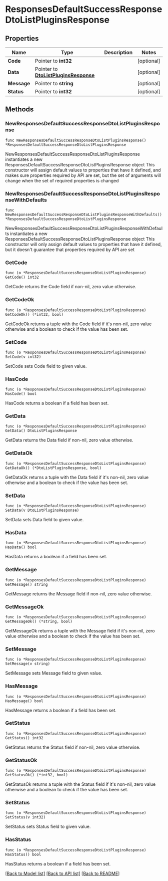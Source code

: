 # ResponsesDefaultSuccessResponseDtoListPluginsResponse

## Properties

Name | Type | Description | Notes
------------ | ------------- | ------------- | -------------
**Code** | Pointer to **int32** |  | [optional] 
**Data** | Pointer to [**DtoListPluginsResponse**](DtoListPluginsResponse.md) |  | [optional] 
**Message** | Pointer to **string** |  | [optional] 
**Status** | Pointer to **int32** |  | [optional] 

## Methods

### NewResponsesDefaultSuccessResponseDtoListPluginsResponse

`func NewResponsesDefaultSuccessResponseDtoListPluginsResponse() *ResponsesDefaultSuccessResponseDtoListPluginsResponse`

NewResponsesDefaultSuccessResponseDtoListPluginsResponse instantiates a new ResponsesDefaultSuccessResponseDtoListPluginsResponse object
This constructor will assign default values to properties that have it defined,
and makes sure properties required by API are set, but the set of arguments
will change when the set of required properties is changed

### NewResponsesDefaultSuccessResponseDtoListPluginsResponseWithDefaults

`func NewResponsesDefaultSuccessResponseDtoListPluginsResponseWithDefaults() *ResponsesDefaultSuccessResponseDtoListPluginsResponse`

NewResponsesDefaultSuccessResponseDtoListPluginsResponseWithDefaults instantiates a new ResponsesDefaultSuccessResponseDtoListPluginsResponse object
This constructor will only assign default values to properties that have it defined,
but it doesn't guarantee that properties required by API are set

### GetCode

`func (o *ResponsesDefaultSuccessResponseDtoListPluginsResponse) GetCode() int32`

GetCode returns the Code field if non-nil, zero value otherwise.

### GetCodeOk

`func (o *ResponsesDefaultSuccessResponseDtoListPluginsResponse) GetCodeOk() (*int32, bool)`

GetCodeOk returns a tuple with the Code field if it's non-nil, zero value otherwise
and a boolean to check if the value has been set.

### SetCode

`func (o *ResponsesDefaultSuccessResponseDtoListPluginsResponse) SetCode(v int32)`

SetCode sets Code field to given value.

### HasCode

`func (o *ResponsesDefaultSuccessResponseDtoListPluginsResponse) HasCode() bool`

HasCode returns a boolean if a field has been set.

### GetData

`func (o *ResponsesDefaultSuccessResponseDtoListPluginsResponse) GetData() DtoListPluginsResponse`

GetData returns the Data field if non-nil, zero value otherwise.

### GetDataOk

`func (o *ResponsesDefaultSuccessResponseDtoListPluginsResponse) GetDataOk() (*DtoListPluginsResponse, bool)`

GetDataOk returns a tuple with the Data field if it's non-nil, zero value otherwise
and a boolean to check if the value has been set.

### SetData

`func (o *ResponsesDefaultSuccessResponseDtoListPluginsResponse) SetData(v DtoListPluginsResponse)`

SetData sets Data field to given value.

### HasData

`func (o *ResponsesDefaultSuccessResponseDtoListPluginsResponse) HasData() bool`

HasData returns a boolean if a field has been set.

### GetMessage

`func (o *ResponsesDefaultSuccessResponseDtoListPluginsResponse) GetMessage() string`

GetMessage returns the Message field if non-nil, zero value otherwise.

### GetMessageOk

`func (o *ResponsesDefaultSuccessResponseDtoListPluginsResponse) GetMessageOk() (*string, bool)`

GetMessageOk returns a tuple with the Message field if it's non-nil, zero value otherwise
and a boolean to check if the value has been set.

### SetMessage

`func (o *ResponsesDefaultSuccessResponseDtoListPluginsResponse) SetMessage(v string)`

SetMessage sets Message field to given value.

### HasMessage

`func (o *ResponsesDefaultSuccessResponseDtoListPluginsResponse) HasMessage() bool`

HasMessage returns a boolean if a field has been set.

### GetStatus

`func (o *ResponsesDefaultSuccessResponseDtoListPluginsResponse) GetStatus() int32`

GetStatus returns the Status field if non-nil, zero value otherwise.

### GetStatusOk

`func (o *ResponsesDefaultSuccessResponseDtoListPluginsResponse) GetStatusOk() (*int32, bool)`

GetStatusOk returns a tuple with the Status field if it's non-nil, zero value otherwise
and a boolean to check if the value has been set.

### SetStatus

`func (o *ResponsesDefaultSuccessResponseDtoListPluginsResponse) SetStatus(v int32)`

SetStatus sets Status field to given value.

### HasStatus

`func (o *ResponsesDefaultSuccessResponseDtoListPluginsResponse) HasStatus() bool`

HasStatus returns a boolean if a field has been set.


[[Back to Model list]](../README.md#documentation-for-models) [[Back to API list]](../README.md#documentation-for-api-endpoints) [[Back to README]](../README.md)


